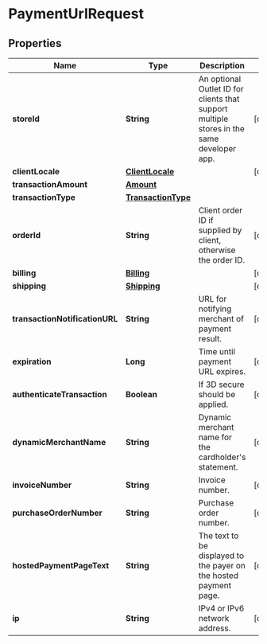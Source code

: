 
# PaymentUrlRequest

## Properties
Name | Type | Description | Notes
------------ | ------------- | ------------- | -------------
**storeId** | **String** | An optional Outlet ID for clients that support multiple stores in the same developer app. |  [optional]
**clientLocale** | [**ClientLocale**](ClientLocale.md) |  |  [optional]
**transactionAmount** | [**Amount**](Amount.md) |  | 
**transactionType** | [**TransactionType**](TransactionType.md) |  | 
**orderId** | **String** | Client order ID if supplied by client, otherwise the order ID. |  [optional]
**billing** | [**Billing**](Billing.md) |  |  [optional]
**shipping** | [**Shipping**](Shipping.md) |  |  [optional]
**transactionNotificationURL** | **String** | URL for notifying merchant of payment result. |  [optional]
**expiration** | **Long** | Time until payment URL expires. |  [optional]
**authenticateTransaction** | **Boolean** | If 3D secure should be applied. |  [optional]
**dynamicMerchantName** | **String** | Dynamic merchant name for the cardholder&#39;s statement. |  [optional]
**invoiceNumber** | **String** | Invoice number. |  [optional]
**purchaseOrderNumber** | **String** | Purchase order number. |  [optional]
**hostedPaymentPageText** | **String** | The text to be displayed to the payer on the hosted payment page. |  [optional]
**ip** | **String** | IPv4 or IPv6 network address. |  [optional]



